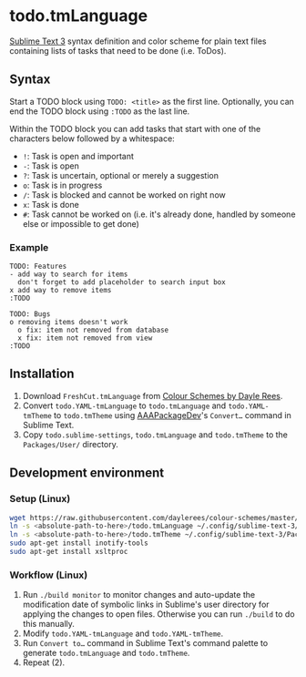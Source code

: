 # todo.tmLanguage

[Sublime Text 3][st3] syntax definition and color scheme for plain text files containing lists of tasks that need to be done (i.e. ToDos).

## Syntax

Start a TODO block using `TODO: <title>` as the first line. Optionally, you can end the TODO block using `:TODO` as the last line.

Within the TODO block you can add tasks that start with one of the characters below followed by a whitespace:

- `!`: Task is open and important
- `-`: Task is open
- `?`: Task is uncertain, optional or merely a suggestion
- `o`: Task is in progress
- `/`: Task is blocked and cannot be worked on right now
- `x`: Task is done
- `#`: Task cannot be worked on (i.e. it's already done, handled by someone else or impossible to get done)

### Example

```
TODO: Features
- add way to search for items
  don't forget to add placeholder to search input box
x add way to remove items
:TODO

TODO: Bugs
o removing items doesn't work
  o fix: item not removed from database
  x fix: item not removed from view
:TODO
```

## Installation

1. Download `FreshCut.tmLanguage` from [Colour Schemes by Dayle Rees][daylerees].
1. Convert `todo.YAML-tmLanguage` to `todo.tmLanguage` and `todo.YAML-tmTheme` to `todo.tmTheme` using [AAAPackageDev][aaapackagedev]'s `Convert…` command in Sublime Text.
2. Copy `todo.sublime-settings`, `todo.tmLanguage` and `todo.tmTheme` to the `Packages/User/` directory.

## Development environment

### Setup (Linux)

```bash
wget https://raw.githubusercontent.com/daylerees/colour-schemes/master/legacy/Contrast/FreshCut.tmTheme
ln -s <absolute-path-to-here>/todo.tmLanguage ~/.config/sublime-text-3/Packages/User/todo.tmLanguage
ln -s <absolute-path-to-here>/todo.tmTheme ~/.config/sublime-text-3/Packages/User/todo.tmTheme
sudo apt-get install inotify-tools
sudo apt-get install xsltproc
```

### Workflow (Linux)

1. Run `./build monitor` to monitor changes and auto-update the modification date of symbolic links in Sublime's user directory for applying the changes to open files. Otherwise you can run `./build` to do this manually.
2. Modify `todo.YAML-tmLanguage` and `todo.YAML-tmTheme`.
3. Run `Convert to…` command in Sublime Text's command palette to generate `todo.tmLanguage` and `todo.tmTheme`.
4. Repeat (2).

[aaapackagedev]: https://github.com/SublimeText/AAAPackageDev
[daylerees]: https://github.com/daylerees/colour-schemes/blob/master/legacy/Contrast/FreshCut.tmTheme
[st3]: http://www.sublimetext.com/
